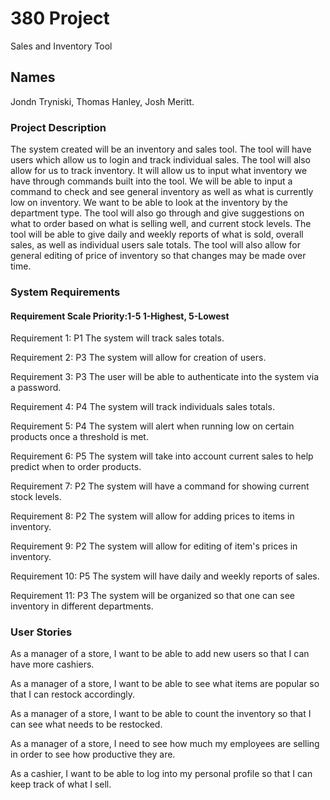 # 380 Project
Sales and Inventory Tool

## Names
Jondn Tryniski,
Thomas Hanley,
Josh Meritt.

### Project Description
The system created will be an inventory and sales tool. The tool will have users which allow us to login and track individual sales. The tool will also allow for us to track inventory. It will allow us to input what inventory we have through commands built into the tool. We will be able to input a command to check and see general inventory as well as what is currently low on inventory. We want to be able to look at the inventory by the department type. The tool will also go through and give suggestions on what to order based on what is selling well, and current stock levels. The tool will be able to give daily and weekly reports of what is sold, overall sales, as well as individual users sale totals. The tool will also allow for general editing of price of inventory so that changes may be made over time.

### System Requirements
#### Requirement Scale Priority:1-5 1-Highest, 5-Lowest
Requirement 1: P1 The system will track sales totals.

Requirement 2: P3 The system will allow for creation of users.

Requirement 3: P3 The user will be able to authenticate into the system via a password.

Requirement 4: P4 The system will track individuals sales totals.

Requirement 5: P4 The system will alert when running low on certain products once a threshold is met.

Requirement 6: P5 The system will take into account current sales to help predict when to order products.

Requirement 7: P2 The system will have a command for showing current stock levels.

Requirement 8: P2 The system will allow for adding prices to items in inventory.

Requirement 9: P2 The system will allow for editing of item's prices in inventory.

Requirement 10: P5 The system will have daily and weekly reports of sales.

Requirement 11: P3 The system will be organized so that one can see inventory in different departments.


### User Stories
As a manager of a store, I want to be able to add new users so that I can have more cashiers.

As a manager of a store, I want to be able to see what items are popular so that I can restock accordingly.

As a manager of a store, I want to be able to count the inventory so that I can see what needs to be restocked. 

As a manager of a store, I need to see how much my employees are selling in order to see how productive they are.

As a cashier, I want to be able to log into my personal profile so that I can keep track of what I sell.
